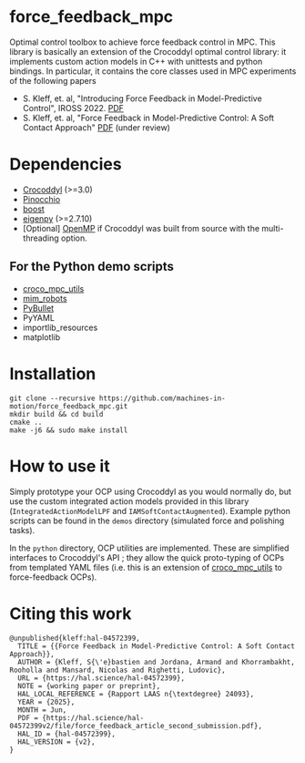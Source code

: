 # force_feedback_mpc
Optimal control toolbox to achieve force feedback control in MPC. This library is basically an extension of the Crocoddyl optimal control library: it implements custom action models in C++ with unittests and python bindings. In particular, it contains the core classes used in MPC experiments of the following papers
- S. Kleff, et. al, "Introducing Force Feedback in Model-Predictive Control", IROSS 2022. [PDF](https://hal.science/hal-03594295/document)
- S. Kleff, et. al, "Force Feedback in Model-Predictive Control: A Soft Contact Approach" [PDF](https://hal.science/hal-04572399/) (under review)

# Dependencies
- [Crocoddyl](https://github.com/loco-3d/crocoddyl) (>=3.0)
- [Pinocchio](https://github.com/stack-of-tasks/pinocchio)
- [boost](https://www.boost.org/)
- [eigenpy](https://github.com/stack-of-tasks/eigenpy) (>=2.7.10)
- [Optional] [OpenMP](https://www.openmp.org/) if Crocoddyl was built from source with the multi-threading option.

## For the Python demo scripts
- [croco_mpc_utils](https://github.com/machines-in-motion/mim_robots)
- [mim_robots](https://github.com/machines-in-motion/mim_robots)
- [PyBullet](https://pybullet.org/wordpress/)  
- PyYAML
- importlib_resources
- matplotlib

# Installation
```
git clone --recursive https://github.com/machines-in-motion/force_feedback_mpc.git
mkdir build && cd build
cmake .. 
make -j6 && sudo make install
```

# How to use it
Simply prototype your OCP using Crocoddyl as you would normally do, but use the custom integrated action models provided in this library (`IntegratedActionModelLPF` and `IAMSoftContactAugmented`). Example python scripts can be found in the `demos` directory (simulated force and polishing tasks).

In the `python` directory, OCP utilities are implemented. These are simplified interfaces to Crocoddyl's API ; they allow the quick proto-typing of OCPs from templated YAML files (i.e. this is an extension of [croco_mpc_utils](https://github.com/machines-in-motion/mim_robots) to force-feedback OCPs).

# Citing this work
```
@unpublished{kleff:hal-04572399,
  TITLE = {{Force Feedback in Model-Predictive Control: A Soft Contact Approach}},
  AUTHOR = {Kleff, S{\'e}bastien and Jordana, Armand and Khorrambakht, Rooholla and Mansard, Nicolas and Righetti, Ludovic},
  URL = {https://hal.science/hal-04572399},
  NOTE = {working paper or preprint},
  HAL_LOCAL_REFERENCE = {Rapport LAAS n{\textdegree} 24093},
  YEAR = {2025},
  MONTH = Jun,
  PDF = {https://hal.science/hal-04572399v2/file/force_feedback_article_second_submission.pdf},
  HAL_ID = {hal-04572399},
  HAL_VERSION = {v2},
}
```
